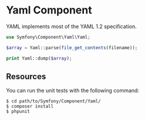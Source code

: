 Yaml Component
==============

YAML implements most of the YAML 1.2 specification.

```php
use Symfony\Component\Yaml\Yaml;

$array = Yaml::parse(file_get_contents(filename));

print Yaml::dump($array);
```

Resources
---------

You can run the unit tests with the following command:

    $ cd path/to/Symfony/Component/Yaml/
    $ composer install
    $ phpunit
